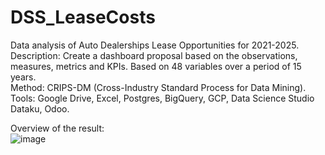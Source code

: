 # DSS_LeaseCosts  
Data analysis of Auto Dealerships Lease Opportunities for 2021-2025.  
Description: Create a dashboard proposal based on the observations, measures, metrics and KPIs. Based on 48 variables over a period of 15 years.  
Method: CRIPS-DM (Cross-Industry Standard Process for Data Mining).    
Tools: Google Drive, Excel, Postgres, BigQuery, GCP, Data Science Studio Dataku, Odoo.  


Overview of the result:  
![image](https://user-images.githubusercontent.com/72107370/113620921-f51b5700-9628-11eb-8d90-51256ad596d6.png)  

  
